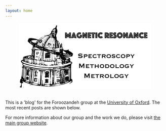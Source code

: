 ```yaml
---
layout: home
---
```


<div style="text-align: center">
<img src="website_logo_ox_6.png" alt="Foroozandeh group logo: magnetic resonance, spectroscopy, methodology, metrology" />
<br />
<br />
</div>

This is a 'blog' for the Foroozandeh group at the [University of Oxford](https://chem.ox.ac.uk).
The most recent posts are shown below.

For more information about our group and the work we do, please visit [the main group website](http://foroozandeh.chem.ox.ac.uk).
